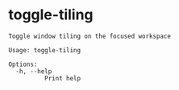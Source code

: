 # toggle-tiling

```
Toggle window tiling on the focused workspace

Usage: toggle-tiling

Options:
  -h, --help
          Print help

```